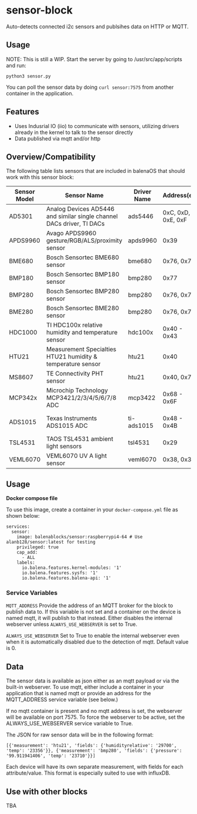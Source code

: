 # sensor-block
Auto-detects connected i2c sensors and publsihes data on HTTP or MQTT.

## Usage
NOTE: This is still a WIP. Start the server by going to /usr/src/app/scripts and run:

`python3 sensor.py`

You can poll the sensor data by doing `curl sensor:7575` from another container in the application.

## Features
- Uses Indusrial IO (iio) to communicate with sensors, utilizing drivers already in the kernel to talk to the sensor directly
- Data published via mqtt and/or http


## Overview/Compatibility
The following table lists sensors that are included in balenaOS that should work with this sensor block:

| Sensor Model | Sensor Name | Driver Name | Address(es) | Tested? |
| ------------ | ----------- | ----------- | ----------- | ------- |
| AD5301 | Analog Devices AD5446 and similar single channel DACs driver, TI DACs | ads5446 | 0xC, 0xD, 0xE, 0xF | Not tested |
| APDS9960 | Avago APDS9960 gesture/RGB/ALS/proximity sensor | apds9960 | 0x39 | Yes, NOT working |
| BME680 | Bosch Sensortec BME680 sensor | bme680 | 0x76, 0x77 | Yes, works |
| BMP180 | Bosch Sensortec BMP180 sensor | bmp280 | 0x77 | Not tested |
| BMP280 | Bosch Sensortec BMP280 sensor | bmp280 | 0x76, 0x77 | Yes, works |
| BME280 | Bosch Sensortec BME280 sensor | bmp280 | 0x76, 0x77 | Yes, works |
| HDC1000 | TI HDC100x relative humidity and temperature sensor | hdc100x | 0x40 - 0x43 | Not tested |
| HTU21 | Measurement Specialties HTU21 humidity & temperature sensor | htu21 | 0x40 | Yes, works |
| MS8607 | TE Connectivity PHT sensor | htu21 | 0x40, 0x76 | Not tested |
| MCP342x | Microchip Technology MCP3421/2/3/4/5/6/7/8 ADC | mcp3422 | 0x68 - 0x6F | Not tested |
| ADS1015 | Texas Instruments ADS1015 ADC | ti-ads1015 | 0x48 - 0x4B | Yes, NOT working |
| TSL4531 | TAOS TSL4531 ambient light sensors | tsl4531 | 0x29 | Not tested |
| VEML6070 | VEML6070 UV A light sensor | veml6070 | 0x38, 0x39 | Yes, works |

## Usage

**Docker compose file**

To use this image, create a container in your `docker-compose.yml` file as shown below:

```
services:
  sensor:
    image: balenablocks/sensor:raspberrypi4-64 # Use alanb128/sensor:latest for testing
    privileged: true
    cap_add:
      - ALL
    labels:
      io.balena.features.kernel-modules: '1'
      io.balena.features.sysfs: '1'
      io.balena.features.balena-api: '1'
```
### Service Variables
`MQTT_ADDRESS` 	Provide the address of an MQTT broker for the block to publish data to. If this variable is not set and a container on the device is named mqtt, it will publish to that instead. Either disables the internal webserver unless `ALWAYS_USE_WEBSERVER` is set to True.

`ALWAYS_USE_WEBSERVER` 	Set to True to enable the internal webserver even when it is automatically disabled due to the detection of mqtt. Default value is 0.

## Data

The sensor data is available as json either as an mqtt payload or via the built-in webserver. To use mqtt, either include a container in your application that is named mqtt or provide an address for the MQTT_ADDRESS service variable (see below.)

If no mqtt container is present and no mqtt address is set, the webserver will be available on port 7575. To force the webserver to be active, set the ALWAYS_USE_WEBSERVER service variable to True.

The JSON for raw sensor data will be in the following format: 
```
[{'measurement': 'htu21', 'fields': {'humidityrelative': '29700', 'temp': '23356'}}, {'measurement': 'bmp280', 'fields': {'pressure': '99.911941406', 'temp': '23710'}}]
```
Each device will have its own separate measurement, with fields for each attribute/value. This format is especially suited to use with influxDB.

## Use with other blocks

TBA

